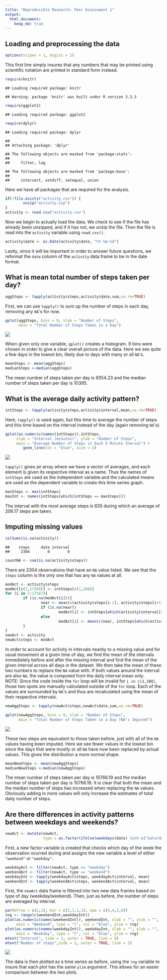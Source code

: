 ```yaml
---
title: "Reproducible Research: Peer Assessment 1"
output: 
  html_document:
    keep_md: true
---
```



## Loading and preprocessing the data

```r
options(scipen = 1, digits = 2)
```

This first line simply insures that any numbers that may be printed using
scientific notation are printed in standard form instead.


```r
require(knitr)
```

```
## Loading required package: knitr
```

```
## Warning: package 'knitr' was built under R version 3.3.3
```

```r
require(ggplot2)
```

```
## Loading required package: ggplot2
```

```r
require(dplyr)
```

```
## Loading required package: dplyr
```

```
## 
## Attaching package: 'dplyr'
```

```
## The following objects are masked from 'package:stats':
## 
##     filter, lag
```

```
## The following objects are masked from 'package:base':
## 
##     intersect, setdiff, setequal, union
```

Here we have all packages that are required for the analysis.


```r
if(!file.exists("activity.csv")) {
        unzip("activity.zip")
}
activity <- read.csv("activity.csv")
```

Now we begin to actually load the data. We check to see if the file has already
been unzipped, and if it has not, we unzip the file. Then the file is read into
the `activity` variable using `read.csv()`.


```r
activity$date <- as.Date(activity$date, "%Y-%m-%d")
```

Lastly, since it will be important in order to answer future questions, we
reformat the `date` column of the `activity` data frame to be in the date
format.

## What is mean total number of steps taken per day?

```r
aggSteps <- tapply(activity$steps,activity$date,sum,na.rm=TRUE)
```

First, we can use `tapply()` to sum up the number of steps in each day, removing
any `NA`'s for now.


```r
qplot(aggSteps, bins = 9, xlab = "Number of Steps", 
      main = "Total Number of Steps Taken in a Day")
```

![](PA1_template_files/figure-html/stepshistogram-1.png)<!-- -->

When given only one variable, `qplot()` creates a histogram. 9 bins were chosen
in order to give a clear overall picture of the data. Here we see quite a few
days in the lowest bin, likely due to days with many or all `NA`'s.


```r
meanSteps <- mean(aggSteps)
medianSteps <-median(aggSteps)
```

The mean number of steps taken per day is 9354.23 and the median number of
steps taken per day is 10395.

## What is the average daily activity pattern?

```r
intSteps <- tapply(activity$steps,activity$interval,mean,na.rm=TRUE)
```

Here, `tapply()` is used again, but this time to average the number of steps
and this time based on the interval instead of the day (again removing `NA`'s).


```r
qplot(as.numeric(names(intSteps)),intSteps, 
     xlab = "Interval (minutes)", ylab = "Number of Steps", 
     main = "Average Number of Steps in Each 5 Minute Inerval") + 
        geom_line(col = "blue", size = 2)
```

![](PA1_template_files/figure-html/plotsteps-1.png)<!-- -->

`tapply()` gives an array where we have a vector of averages, and each element
is given its respective interval as a name. Thus the names of `intSteps` are
used as the independent variable and the calculated means are used as the
dependent variable to create this time series graph.


```r
maxSteps <- max(intSteps)
maxInt <- names(intSteps[which(intSteps == maxSteps)])
```

The interval with the most average steps is 835 during which an average
of 206.17 steps are taken.

## Imputing missing values

```r
colSums(is.na(activity))
```

```
##    steps     date interval 
##     2304        0        0
```

```r
countNA <- sum(is.na(activity$steps))
```

There are 2304 observations that have an `NA` value listed. We see that
the `steps` column is the only one that has any `NA` values at all.


```r
modAct <- activity$steps
modAct[c(1,17568)] <- intSteps[c(1,288)]
for (i in 2:17567){
        if (is.na(modAct[i])){
                near <- mean(c(activity$steps[i-1], activity$steps[i+1]))
                if (is.na(near))
                        modAct[i] <- intSteps[which(activity$interval[i] == names(intSteps))]
                else
                        modAct[i] <- mean(c(near, intSteps[which(activity$interval[i] == names(intSteps))]))
        }
}
newAct <- activity
newAct$steps <- modAct
```

In order to account for activity in intervals nearby to a missing value and for
usual movement at a given time of day, we find the mean of the intervals
immediately before and after the missing interval and find the mean of the
given interval across all days in the dataset. We then take the mean of these
two numbers to replace the `NA` value with. If both values around the interval
are also `NA`, the value is computed from the daily interval mean only.  
NOTE: Since the code inside the `for` loop will be invalid for `i in c(1,288)`, 
those two spots are manually calculated outside of the `for` loop. Each of the 
values are surrounded by `NA`'s and thus are recalculated using the mean of 
their respective intervals.


```r
newAggSteps <- tapply(newAct$steps,newAct$date,sum,na.rm=TRUE)
```


```r
qplot(newAggSteps, bins = 9, xlab = "Number of Steps", 
      main = "Total Number of Steps Taken in a Day (NA's Imputed")
```

![](PA1_template_files/figure-html/allstepshistogram-1.png)<!-- -->

These two steps are equivalent to those taken before, just with all of the `NA`
values having been imputed. Here we see fewer values in the lowest bin since the
days that were mostly or all `NA` have now been replaced by actual values. This
gives the distribution a more normal shape.


```r
meanNewSteps <- mean(newAggSteps)
medianNewSteps <-median(newAggSteps)
```

The mean number of steps taken per day is 10766.19 and the median number
of steps taken per day is 10766.19. It is clear that both the mean and
the median number of steps has increased when replacing the `NA` values. 
Obviously adding in more values will only increase the estimates of total daily 
number of steps.

## Are there differences in activity patterns between weekdays and weekends?

```r
newAct <- mutate(newAct,
                 type = as.factor(ifelse(weekdays(date) %in% c("Saturday","Sunday"), "weekend", "weekday")))
```

First, a new factor variable is created that checks which day of the week the
observation ocurred during and assigns the new variable a level of either
`"weekend"` or `"weekday"`.


```r
weekdayAct <- filter(newAct, type == "weekday")
weekendAct <- filter(newAct, type == "weekend")
weekdayInt <- tapply(weekdayAct$steps, weekdayAct$interval, mean)
weekendInt <- tapply(weekendAct$steps, weekendAct$interval, mean)
```

First, the `newAct` data frame is filtered into two new data frames based on
type of day (weekday/weekend). Then, just as before, the number of steps are
averaged by interval.


```r
par(mfrow = c(2,1), mar = c(2,1,1,1), oma = c(4,4,2,0))
rng <- range(c(weekendInt,weekdayInt))
plot(as.numeric(names(weekendInt)), weekendInt, xlab = "", ylab = "",
     main = "Weekend", type = "l", col = "blue", ylim = rng)
plot(as.numeric(names(weekdayInt)), weekdayInt, xlab = "", ylab = "",
     main = "Weekday", type = "l", col = "blue", ylim = rng)
mtext("Interval", side = 1, outer = TRUE, line = 0)
mtext("Number of steps",side = 2, outer = TRUE, line = 2)
```

![](PA1_template_files/figure-html/weekdayplots-1.png)<!-- -->

The data is then plotted as a time series as before, using the `rng` variable
to insure that each plot has the same `ylim` argument. This allows for an easier
comparison between the two plots.
